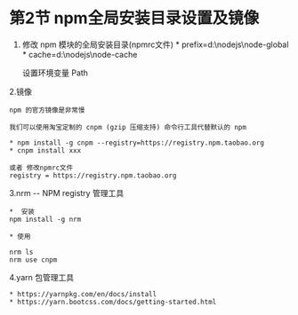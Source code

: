 # 第2节 npm全局安装目录设置及镜像

1.
    修改 npm 模块的全局安装目录(npmrc文件)
        * prefix=d:\nodejs\node-global
        * cache=d:\nodejs\node-cache

    设置环境变量
    Path   


2.镜像

    npm 的官方镜像是非常慢

    我们可以使用淘宝定制的 cnpm (gzip 压缩支持) 命令行工具代替默认的 npm

    * npm install -g cnpm --registry=https://registry.npm.taobao.org
    * cnpm install xxx

    或者 修改npmrc文件
    registry = https://registry.npm.taobao.org


3.nrm -- NPM registry 管理工具

    *  安装
    npm install -g nrm

    * 使用

    nrm ls
    nrm use cnpm

4.yarn 包管理工具

    * https://yarnpkg.com/en/docs/install
    * https://yarn.bootcss.com/docs/getting-started.html


